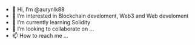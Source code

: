 - 👋 Hi, I’m @aurynlk88
- 👀 I’m interested in Blockchain develoment, Web3 and Web develoment 
- 🌱 I’m currently learning Solidity
- 💞️ I’m looking to collaborate on ...
- 📫 How to reach me ...

<!---
aurynlk88/aurynlk88 is a ✨ special ✨ repository because its `README.md` (this file) appears on your GitHub profile.
You can click the Preview link to take a look at your changes.
--->
